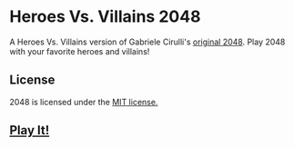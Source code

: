 # Heroes Vs. Villains 2048
A Heroes Vs. Villains version of Gabriele Cirulli's [original 2048](http://gabrielecirulli.github.io/2048/). 
Play 2048 with your favorite heroes and villains!

## License
2048 is licensed under the [MIT license.](https://github.com/gabrielecirulli/2048/blob/master/LICENSE.txt)

## [Play It!](http://rusheel.github.io/2048)
